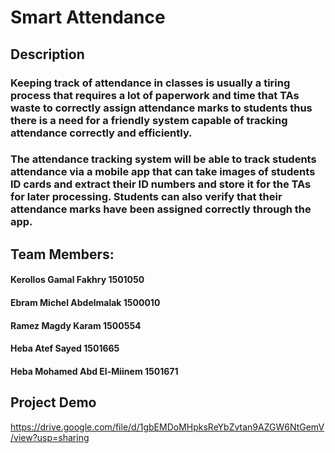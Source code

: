 # Smart Attendance
## Description
### Keeping track of attendance in classes is usually a tiring process that requires a lot of paperwork and time that TAs waste to correctly assign attendance marks to students thus there is a need for a friendly system capable of tracking attendance correctly and efficiently.
### The attendance tracking system will be able to track students attendance via a mobile app that can take images of students ID cards and extract their ID numbers and store it for the TAs for later processing. Students can also verify that their attendance marks have been assigned correctly through the app.
## Team Members:
#### Kerollos Gamal Fakhry 1501050
#### Ebram Michel Abdelmalak 1500010
#### Ramez Magdy Karam 1500554
#### Heba Atef Sayed 1501665
#### Heba Mohamed Abd El-Miinem 1501671
## Project Demo
https://drive.google.com/file/d/1gbEMDoMHpksReYbZvtan9AZGW6NtGemV/view?usp=sharing
